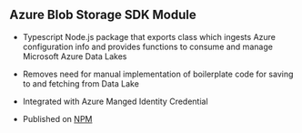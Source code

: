 ## Azure Blob Storage SDK Module

- Typescript Node.js package that exports class which ingests Azure configuration info and provides functions to consume and manage Microsoft Azure Data Lakes
- Removes need for manual implementation of boilerplate code for saving to and fetching from Data Lake
- Integrated with Azure Manged Identity Credential

- Published on [NPM](https://www.npmjs.com/package/pnp-blob-storage-arg)
